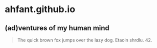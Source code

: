 # ahfant.github.io

## (ad)ventures of my human mind

> The quick brown fox jumps over the lazy dog. 
> Etaoin shrdlu. 
> 42.
